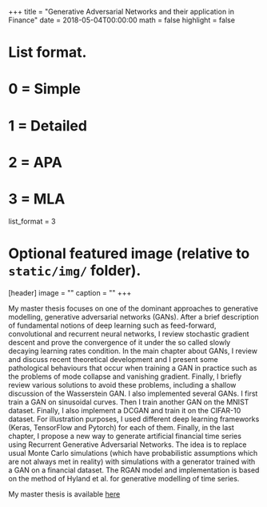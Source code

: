 +++
title = "Generative Adversarial Networks and their application in Finance"
date = 2018-05-04T00:00:00
math = false
highlight = false

# List format.
#   0 = Simple
#   1 = Detailed
#   2 = APA
#   3 = MLA
list_format = 3

# Optional featured image (relative to `static/img/` folder).
[header]
image = ""
caption = ""
+++


My master thesis focuses on one of the dominant approaches to generative modelling, generative adversarial
networks (GANs). After a brief description of fundamental notions of deep learning such as feed-forward,
convolutional and recurrent neural networks, I review stochastic gradient descent and prove the convergence
of it under the so called slowly decaying learning rates condition. In the main chapter about GANs, I review
and discuss recent theoretical development and I present some pathological behaviours that occur when
training a GAN in practice such as the problems of mode collapse and vanishing gradient. Finally, I briefly
review various solutions to avoid these problems, including a shallow discussion of the Wasserstein GAN. I
also implemented several GANs. I first train a GAN on sinusoidal curves. Then I train another GAN on the
MNIST dataset. Finally, I also implement a DCGAN and train it on the CIFAR-10 dataset. For illustration
purposes, I used different deep learning frameworks (Keras, TensorFlow and Pytorch) for each of them.
Finally, in the last chapter, I propose a new way to generate artificial financial time series using Recurrent
Generative Adversarial Networks. The idea is to replace usual Monte Carlo simulations (which have
probabilistic assumptions which are not always met in reality) with simulations with a generator trained with
a GAN on a financial dataset. The RGAN model and implementation is based on the method of Hyland et al.
for generative modelling of time series.

My master thesis is available 
<a href ="https://www.researchgate.net/publication/326676131_Generative_Adversarial_Networks"> here <a>
